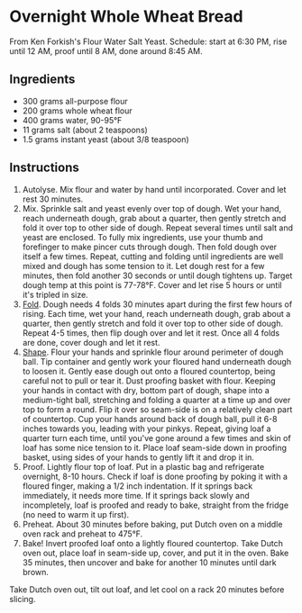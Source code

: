 # Overnight Whole Wheat Bread

From Ken Forkish's Flour Water Salt Yeast. Schedule: start at 6:30 PM, rise until 12 AM, proof until 8 AM, done around 8:45 AM.

## Ingredients

- 300 grams all-purpose flour
- 200 grams whole wheat flour
- 400 grams water, 90-95°F
- 11 grams salt (about 2 teaspoons)
- 1.5 grams instant yeast (about 3/8 teaspoon)

## Instructions

1. Autolyse. Mix flour and water by hand until incorporated. Cover and let rest 30 minutes.
2. Mix. Sprinkle salt and yeast evenly over top of dough. Wet your hand, reach underneath dough, grab about a quarter, then gently stretch and fold it over top to other side of dough. Repeat several times until salt and yeast are enclosed. To fully mix ingredients, use your thumb and forefinger to make pincer cuts through dough. Then fold dough over itself a few times. Repeat, cutting and folding until ingredients are well mixed and dough has some tension to it. Let dough rest for a few minutes, then fold another 30 seconds or until dough tightens up. Target dough temp at this point is 77-78°F. Cover and let rise 5 hours or until it's tripled in size.
3. [Fold](https://www.youtube.com/watch?v=CQHuWDEo3SA). Dough needs 4 folds 30 minutes apart during the first few hours of rising. Each time, wet your hand, reach underneath dough, grab about a quarter, then gently stretch and fold it over top to other side of dough. Repeat 4-5 times, then flip dough over and let it rest. Once all 4 folds are done, cover dough and let it rest.
4. [Shape](https://www.youtube.com/watch?v=MPdedk9gJLQ). Flour your hands and sprinkle flour around perimeter of dough ball. Tip container and gently work your floured hand underneath dough to loosen it. Gently ease dough out onto a floured countertop, being careful not to pull or tear it. Dust proofing basket with flour. Keeping your hands in contact with dry, bottom part of dough, shape into a medium-tight ball, stretching and folding a quarter at a time up and over top to form a round. Flip it over so seam-side is on a relatively clean part of countertop. Cup your hands around back of dough ball, pull it 6-8 inches towards you, leading with your pinkys. Repeat, giving loaf a quarter turn each time, until you've gone around a few times and skin of loaf has some nice tension to it. Place loaf seam-side down in proofing basket, using sides of your hands to gently lift it and drop it in.
5. Proof. Lightly flour top of loaf. Put in a plastic bag and refrigerate overnight, 8-10 hours. Check if loaf is done proofing by poking it with a floured finger, making a 1/2 inch indentation. If it springs back immediately, it needs more time. If it springs back slowly and incompletely, loaf is proofed and ready to bake, straight from the fridge (no need to warm it up first).
6. Preheat. About 30 minutes before baking, put Dutch oven on a middle oven rack and preheat to 475°F.
7. Bake! Invert proofed loaf onto a lightly floured countertop. Take Dutch oven out, place loaf in seam-side up, cover, and put it in the oven. Bake 35 minutes, then uncover and bake for another 10 minutes until dark brown.

Take Dutch oven out, tilt out loaf, and let cool on a rack 20 minutes before slicing.
